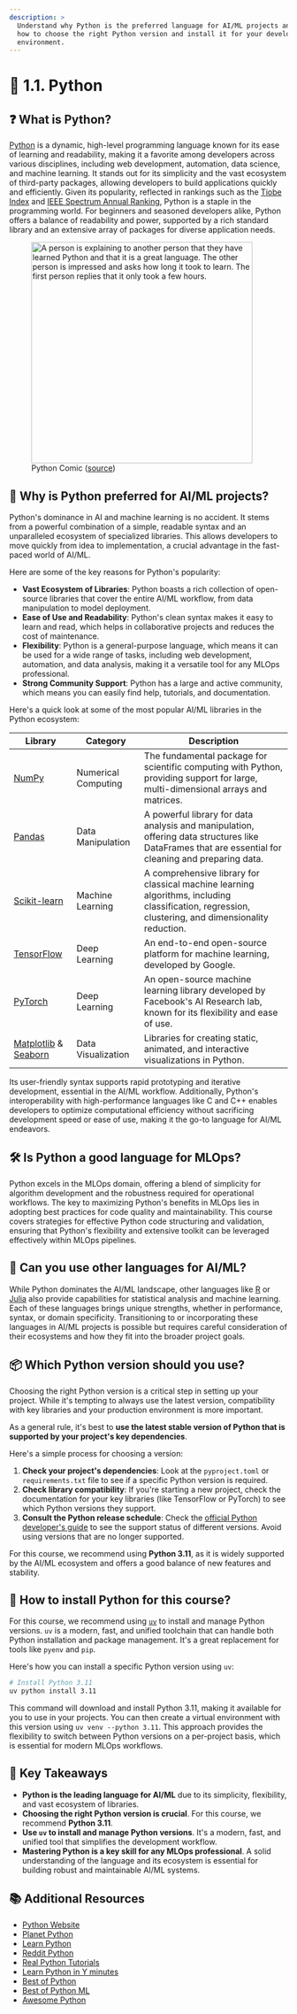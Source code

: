 ```yaml
---
description: >
  Understand why Python is the preferred language for AI/ML projects and learn
  how to choose the right Python version and install it for your development
  environment.
---
```


# 🐍 1.1. Python

## ❓ What is Python?

[Python](https://www.python.org/) is a dynamic, high-level programming language
known for its ease of learning and readability, making it a favorite among
developers across various disciplines, including web development, automation,
data science, and machine learning. It stands out for its simplicity and the
vast ecosystem of third-party packages, allowing developers to build
applications quickly and efficiently. Given its popularity, reflected in
rankings such as the [Tiobe Index](https://www.tiobe.com/tiobe-index/) and
[IEEE Spectrum Annual Ranking](https://spectrum.ieee.org/the-top-programming-languages-2023),
Python is a staple in the programming world. For beginners and seasoned
developers alike, Python offers a balance of readability and power, supported by
a rich standard library and an extensive array of packages for diverse
application needs.

<figure markdown="span">
  <img src="https://imgs.xkcd.com/comics/python.png" alt="A person is explaining to another person that they have learned Python and that it is a great language. The other person is impressed and asks how long it took to learn. The first person replies that it only took a few hours." width="400" />
  <figcaption>
    Python Comic (<a href="https://xkcd.com/353/">source</a>)
  </figcaption>
</figure>

## 🤖 Why is Python preferred for AI/ML projects?

Python's dominance in AI and machine learning is no accident. It stems from a
powerful combination of a simple, readable syntax and an unparalleled ecosystem
of specialized libraries. This allows developers to move quickly from idea to
implementation, a crucial advantage in the fast-paced world of AI/ML.

Here are some of the key reasons for Python's popularity:

- **Vast Ecosystem of Libraries**: Python boasts a rich collection of
  open-source libraries that cover the entire AI/ML workflow, from data
  manipulation to model deployment.
- **Ease of Use and Readability**: Python's clean syntax makes it easy to learn
  and read, which helps in collaborative projects and reduces the cost of
  maintenance.
- **Flexibility**: Python is a general-purpose language, which means it can be
  used for a wide range of tasks, including web development, automation, and data
  analysis, making it a versatile tool for any MLOps professional.
- **Strong Community Support**: Python has a large and active community, which
  means you can easily find help, tutorials, and documentation.

Here's a quick look at some of the most popular AI/ML libraries in the Python
ecosystem:

| Library                                                          | Category            | Description                                                                                                                              |
| ---------------------------------------------------------------- | ------------------- | ---------------------------------------------------------------------------------------------------------------------------------------- |
| [NumPy](https://numpy.org/)                                      | Numerical Computing | The fundamental package for scientific computing with Python, providing support for large, multi-dimensional arrays and matrices.      |
| [Pandas](https://pandas.pydata.org/)                             | Data Manipulation   | A powerful library for data analysis and manipulation, offering data structures like DataFrames that are essential for cleaning and preparing data. |
| [Scikit-learn](https://scikit-learn.org/)                        | Machine Learning    | A comprehensive library for classical machine learning algorithms, including classification, regression, clustering, and dimensionality reduction. |
| [TensorFlow](https://www.tensorflow.org/)                        | Deep Learning       | An end-to-end open-source platform for machine learning, developed by Google.                                                            |
| [PyTorch](https://pytorch.org/)                                  | Deep Learning       | An open-source machine learning library developed by Facebook's AI Research lab, known for its flexibility and ease of use.                |
| [Matplotlib](https://matplotlib.org/) & [Seaborn](https://seaborn.pydata.org/) | Data Visualization  | Libraries for creating static, animated, and interactive visualizations in Python.                                                       |

Its user-friendly syntax supports rapid prototyping and iterative development,
essential in the AI/ML workflow. Additionally, Python's interoperability with
high-performance languages like C and C++ enables developers to optimize
computational efficiency without sacrificing development speed or ease of use,
making it the go-to language for AI/ML endeavors.

## 🛠️ Is Python a good language for MLOps?

Python excels in the MLOps domain, offering a blend of simplicity for algorithm
development and the robustness required for operational workflows. The key to
maximizing Python's benefits in MLOps lies in adopting best practices for code
quality and maintainability. This course covers strategies for effective Python
code structuring and validation, ensuring that Python's flexibility and
extensive toolkit can be leveraged effectively within MLOps pipelines.

## 🔄 Can you use other languages for AI/ML?

While Python dominates the AI/ML landscape, other languages like
[R](https://www.r-project.org/) or [Julia](https://julialang.org/) also provide
capabilities for statistical analysis and machine learning. Each of these
languages brings unique strengths, whether in performance, syntax, or domain
specificity. Transitioning to or incorporating these languages in AI/ML projects
is possible but requires careful consideration of their ecosystems and how they
fit into the broader project goals.

## 📦 Which Python version should you use?

Choosing the right Python version is a critical step in setting up your project.
While it's tempting to always use the latest version, compatibility with key
libraries and your production environment is more important.

As a general rule, it's best to
**use the latest stable version of Python that is supported by your project's
key dependencies**.

Here's a simple process for choosing a version:

1. **Check your project's dependencies**: Look at the `pyproject.toml` or
   `requirements.txt` file to see if a specific Python version is required.
2. **Check library compatibility**: If you're starting a new project, check the
   documentation for your key libraries (like TensorFlow or PyTorch) to see
   which Python versions they support.
3. **Consult the Python release schedule**: Check the
   [official Python developer's guide](https://devguide.python.org/versions/) to
   see the support status of different versions. Avoid using versions that are
   no longer supported.

For this course, we recommend using **Python 3.11**, as it is widely supported
by the AI/ML ecosystem and offers a good balance of new features and stability.

## 🚀 How to install Python for this course?

For this course, we recommend using [`uv`](https://docs.astral.sh/uv/) to
install and manage Python versions. `uv` is a modern, fast, and unified
toolchain that can handle both Python installation and package management. It's
a great replacement for tools like `pyenv` and `pip`.

Here's how you can install a specific Python version using `uv`:

```bash
# Install Python 3.11
uv python install 3.11
```

This command will download and install Python 3.11, making it available for you
to use in your projects. You can then create a virtual environment with this
version using `uv venv --python 3.11`. This approach provides the flexibility to
switch between Python versions on a per-project basis, which is essential for
modern MLOps workflows.

## 🔑 Key Takeaways

- **Python is the leading language for AI/ML** due to its simplicity,
  flexibility, and vast ecosystem of libraries.
- **Choosing the right Python version is crucial**. For this course, we recommend
  **Python 3.11**.
- **Use `uv` to install and manage Python versions**. It's a modern, fast, and
  unified tool that simplifies the development workflow.
- **Mastering Python is a key skill for any MLOps professional**. A solid
  understanding of the language and its ecosystem is essential for building
  robust and maintainable AI/ML systems.

## 📚 Additional Resources

- [Python Website](https://www.python.org/)
- [Planet Python](https://planetpython.org/)
- [Learn Python](https://www.learnpython.org/)
- [Reddit Python](https://www.reddit.com/r/Python/)
- [Real Python Tutorials](https://realpython.com/)
- [Learn Python in Y minutes](https://learnxinyminutes.com/docs/python/)
- [Best of Python](https://github.com/ml-tooling/best-of-python)
- [Best of Python ML](https://github.com/ml-tooling/best-of-ml-python)
- [Awesome Python](https://github.com/vinta/awesome-python)
